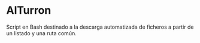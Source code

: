 # AlTurron
Script en Bash destinado a la descarga automatizada de ficheros a partir de un listado y una ruta común.
